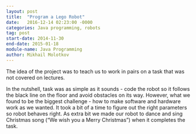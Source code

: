 ```yaml
---
layout: post
title:  "Program a Lego Robot"
date:   2016-12-14 02:23:00 -0000
categories: Java programming, robots
tag: post
start-date: 2014-11-30
end-date: 2015-01-18
module-name: Java Programming
author: Mikhail Molotkov
---
```


The idea of the project was to teach us to work in pairs on a task that was not covered on lectures.

In the nutshell, task was as simple as it sounds - code the robot so it follows the black line on the floor and avoid obstacles on its way.
However, what we found to be the biggest challenge - how to make software and hardware work as we wanted.
It took a bit of a time to figure out the right parameters so robot behaves right. 
As extra bit we made our robot to dance and sing Christmas song (“We wish you a Merry Christmas”) when it completes the task.
